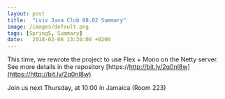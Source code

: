 ```yaml
---
layout: post
title:  "Lviv Java Club 08.02 Summary"
image: /images/default.png
tags: [Spring5, Summary]
date:   2018-02-08 13:30:00 +0200
---
```


This time, we rewrote the project to use Flex + Mono on the Netty server.
See more details in the repository [https://http://bit.ly/2q0nl8w](https://http://bit.ly/2q0nl8w)

Join us next Thursday, at 10:00 in Jamaica (Room 223)
